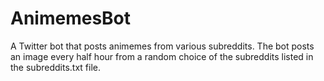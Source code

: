 # AnimemesBot
A Twitter bot that posts animemes from various subreddits. The bot posts an image every half hour from a random choice of the subreddits listed in the subreddits.txt file.
